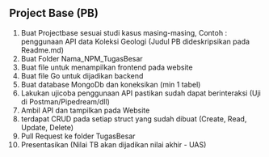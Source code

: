 ## Project Base (PB)

1. Buat Projectbase sesuai studi kasus masing-masing, Contoh : penggunaan API data Koleksi Geologi (Judul PB dideskripsikan pada Readme.md)
2. Buat Folder Nama_NPM_TugasBesar
3. Buat file untuk menampilkan frontend pada website
4. Buat file Go untuk dijadikan backend
5. Buat database MongoDb dan koneksikan (min 1 tabel)
6. Lakukan ujicoba penggunaan API pastikan sudah dapat berinteraksi (Uji di Postman/Pipedream/dll)
7. Ambil API dan tampilkan pada Website
8. terdapat CRUD pada setiap struct yang sudah dibuat (Create, Read, Update, Delete)
9. Pull Request ke folder TugasBesar
10. Presentasikan (Nilai TB akan dijadikan nilai akhir - UAS)